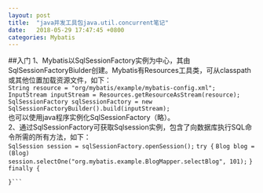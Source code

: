 ```yaml
---
layout: post
title:  "java并发工具包java.util.concurrent笔记"
date:   2018-05-29 17:47:45 +0800
categories: Mybatis
---
```

##入门
1、Mybatis以SqlSessionFactory实例为中心，其由SqlSessionFactoryBiulder创建。Mybatis有Resources工具类，可从classpath或其他位置加载资源文件，如下：      
```String resource = "org/mybatis/example/mybatis-config.xml";```
    ```InputStream inputStream = Resources.getResourceAsStream(resource); ``` 
```SqlSessionFactory sqlSessionFactory = new SqlSessionFactoryBuilder().build(inputStream);```    
也可以使用java程序实例化SqlSessionFactory（略）。      
2、通过SqlSessionFactory可获取Sqlsession实例，包含了向数据库执行SQL命令所需的所有方法，如下：  
    ```SqlSession session = sqlSessionFactory.openSession();```
```try {```
  ```Blog blog = (Blog)     session.selectOne("org.mybatis.example.BlogMapper.selectBlog", 101);```
```} finally {```
 ``` session.close();  
}```


  
